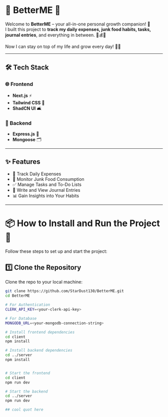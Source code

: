 # 🌟 **BetterME** 🌟

Welcome to **BetterME** – your all-in-one personal growth companion! 🚀  
I built this project to **track my daily expenses, junk food habits, tasks, journal entries**, and everything in between. 📝💰🍔  

Now I can stay on top of my life and grow every day! 🌱✨

---

## 🛠️ **Tech Stack**  

### 🌐 Frontend  
- **Next.js** ⚡  
- **Tailwind CSS** 🎨  
- **ShadCN UI** 🛋️  

### 🔧 Backend  
- **Express.js** 🚀  
- **Mongoose** 🗂️  

---

## ✨ **Features**  
- 💸 Track Daily Expenses  
- 🍕 Monitor Junk Food Consumption  
- ✅ Manage Tasks and To-Do Lists  
- 📔 Write and View Journal Entries  
- 📊 Gain Insights into Your Habits  

---

# 📦 **How to Install and Run the Project** 🚀

Follow these steps to set up and start the project:

## 1️⃣ **Clone the Repository**  
Clone the repo to your local machine:  
```bash
git clone https://github.com/StarDust130/BetterME.git
cd BetterME

# For Authentication
CLERK_API_KEY=<your-clerk-api-key>

# For Database
MONGODB_URL=<your-mongodb-connection-string>

# Install frontend dependencies
cd client
npm install

# Install backend dependencies
cd ../server
npm install


# Start the frontend
cd client
npm run dev

# Start the backend
cd ../server
npm run dev

## cool quot here


